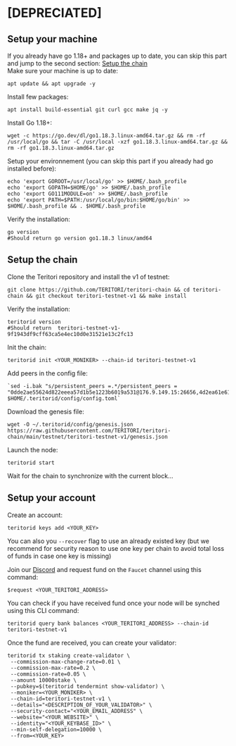 # [DEPRECIATED]

## Setup your machine

If you already have go 1.18+ and packages up to date, you can skip this part and jump to the second section: [Setup the chain](https://github.com/TERITORI/teritori-chain/edit/main/testnet/testnet-teritori-v1/README.md#setup-the-chain)  
Make sure your machine is up to date:  
```shell
apt update && apt upgrade -y 
```  

Install few packages:  
```shell
apt install build-essential git curl gcc make jq -y
```

Install Go 1.18+:  
```shell
wget -c https://go.dev/dl/go1.18.3.linux-amd64.tar.gz && rm -rf /usr/local/go && tar -C /usr/local -xzf go1.18.3.linux-amd64.tar.gz && rm -rf go1.18.3.linux-amd64.tar.gz
``` 

Setup your environnement (you can skip this part if you already had go installed before):  
```shell
echo 'export GOROOT=/usr/local/go' >> $HOME/.bash_profile
echo 'export GOPATH=$HOME/go' >> $HOME/.bash_profile
echo 'export GO111MODULE=on' >> $HOME/.bash_profile
echo 'export PATH=$PATH:/usr/local/go/bin:$HOME/go/bin' >> $HOME/.bash_profile && . $HOME/.bash_profile
```  

Verify the installation:  
```shell
go version
#Should return go version go1.18.3 linux/amd64
``` 

## Setup the chain  

Clone the Teritori repository and install the v1 of testnet:  
```shell
git clone https://github.com/TERITORI/teritori-chain && cd teritori-chain && git checkout teritori-testnet-v1 && make install
```  

Verify the installation:  
```shell
teritorid version
#Should return  teritori-testnet-v1-9f1943df9cff63ca5e4ec10d0e31521e13c2fc13
```  

Init the chain:
```shell
teritorid init <YOUR_MONIKER> --chain-id teritori-testnet-v1
```  

Add peers in the config file:
```shell
`sed -i.bak "s/persistent_peers =.*/persistent_peers = "0dde2ae55624d822eeea57d1b5e1223b6019a531@176.9.149.15:26656,4d2ea61e6195ee4e449c1e6132cabce98f7d94e1@5.9.40.222:26656,bceb776975aab62bcfd501969c0e1a2734ed7c2e@176.9.19.162:26656"/" $HOME/.teritorid/config/config.toml`
```  

Download the genesis file:  
```shell
wget -O ~/.teritorid/config/genesis.json https://raw.githubusercontent.com/TERITORI/teritori-chain/main/testnet/teritori-testnet-v1/genesis.json
```  

Launch the node:
```shell
teritorid start
```  

Wait for the chain to synchronize with the current block...  

## Setup your account  

Create an account:  
```shell 
teritorid keys add <YOUR_KEY>
 ```  
 
 You can also you `--recover` flag to use an already existed key (but we recommend for security reason to use one key per chain to avoid total loss of funds in case one key is missing)  

Join our [Discord](https://discord.gg/teritori) and request fund on the `Faucet` channel using this command:  
```shell
$request <YOUR_TERITORI_ADDRESS>
```  

You can check if you have received fund once your node will be synched using this CLI command:
```shell
teritorid query bank balances <YOUR_TERITORI_ADDRESS> --chain-id teritori-testnet-v1
```  

Once the fund are received, you can create your validator:  
```shell 
teritorid tx staking create-validator \
 --commission-max-change-rate=0.01 \
 --commission-max-rate=0.2 \
 --commission-rate=0.05 \
 --amount 10000stake \
 --pubkey=$(teritorid tendermint show-validator) \
 --moniker=<YOUR_MONIKER> \
 --chain-id=teritori-testnet-v1 \
 --details="<DESCRIPTION_OF_YOUR_VALIDATOR>" \
 --security-contact="<YOUR_EMAIL_ADDRESS" \
 --website="<YOUR_WEBSITE>" \
 --identity="<YOUR_KEYBASE_ID>" \
 --min-self-delegation=10000 \
 --from=<YOUR_KEY>
 ```  